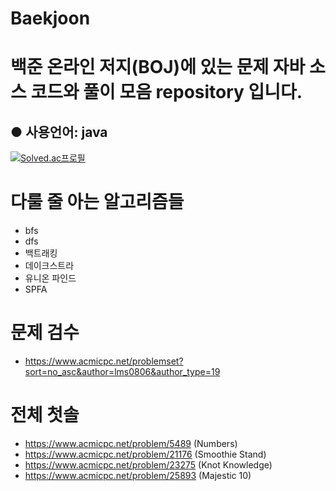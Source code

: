 # Baekjoon
백준 온라인 저지(BOJ)에 있는 문제 자바 소스 코드와 풀이 모음 repository 입니다.
=
● 사용언어: java
-
[![Solved.ac프로필](http://mazassumnida.wtf/api/v2/generate_badge?boj=lms0806)](https://solved.ac/lms0806)

# 다룰 줄 아는 알고리즘들
 - bfs
 - dfs
 - 백트래킹
 - 데이크스트라
 - 유니온 파인드
 - SPFA

# 문제 검수
- https://www.acmicpc.net/problemset?sort=no_asc&author=lms0806&author_type=19

# 전체 첫솔
 - https://www.acmicpc.net/problem/5489 (Numbers)
 - https://www.acmicpc.net/problem/21176 (Smoothie Stand)
 - https://www.acmicpc.net/problem/23275 (Knot Knowledge)
 - https://www.acmicpc.net/problem/25893 (Majestic 10)
